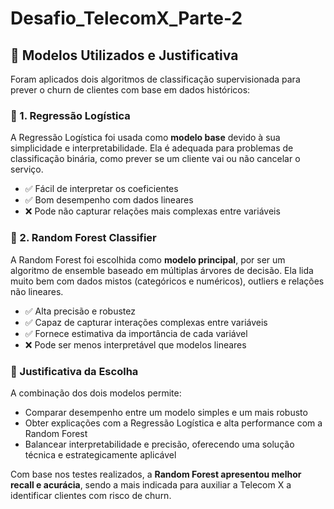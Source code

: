 # Desafio_TelecomX_Parte-2

## 🤖 Modelos Utilizados e Justificativa

Foram aplicados dois algoritmos de classificação supervisionada para prever o churn de clientes com base em dados históricos:

### 🔹 1. Regressão Logística

A Regressão Logística foi usada como **modelo base** devido à sua simplicidade e interpretabilidade. Ela é adequada para problemas de classificação binária, como prever se um cliente vai ou não cancelar o serviço.

- ✅ Fácil de interpretar os coeficientes
- ✅ Bom desempenho com dados lineares
- ❌ Pode não capturar relações mais complexas entre variáveis

### 🔹 2. Random Forest Classifier

A Random Forest foi escolhida como **modelo principal**, por ser um algoritmo de ensemble baseado em múltiplas árvores de decisão. Ela lida muito bem com dados mistos (categóricos e numéricos), outliers e relações não lineares.

- ✅ Alta precisão e robustez
- ✅ Capaz de capturar interações complexas entre variáveis
- ✅ Fornece estimativa da importância de cada variável
- ❌ Pode ser menos interpretável que modelos lineares

### 📌 Justificativa da Escolha

A combinação dos dois modelos permite:
- Comparar desempenho entre um modelo simples e um mais robusto
- Obter explicações com a Regressão Logística e alta performance com a Random Forest
- Balancear interpretabilidade e precisão, oferecendo uma solução técnica e estrategicamente aplicável

Com base nos testes realizados, a **Random Forest apresentou melhor recall e acurácia**, sendo a mais indicada para auxiliar a Telecom X a identificar clientes com risco de churn.

